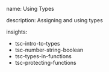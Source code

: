 name: Using Types

description: Assigning and using types

insights:
  - tsc-intro-to-types
  - tsc-number-string-boolean
  - tsc-types-in-functions
  - tsc-protecting-functions
